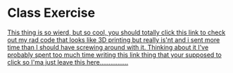# Class Exercise
[This thing is so wierd, but so cool, you should totally click this link to check out my rad code that looks like 3D printing but really is'nt and i sent more time than I should have screwing around with it. Thinking about it I've probably spent too much time writing this link thing that your supposed to click so I'ma just leave this here................](https://hhodge8.github.io/Hodges_Hudson_Art2210/Class_Exercise/ClassExercise1.html)
